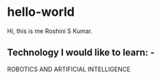 # hello-world
Hi, this is me Roshini S Kumar.
<snippet>
  <content>
## Technology I would like to learn: -
ROBOTICS AND ARTIFICIAL INTELLIGENCE
</content>
  <tabTrigger></tabTrigger>
</snippet>
